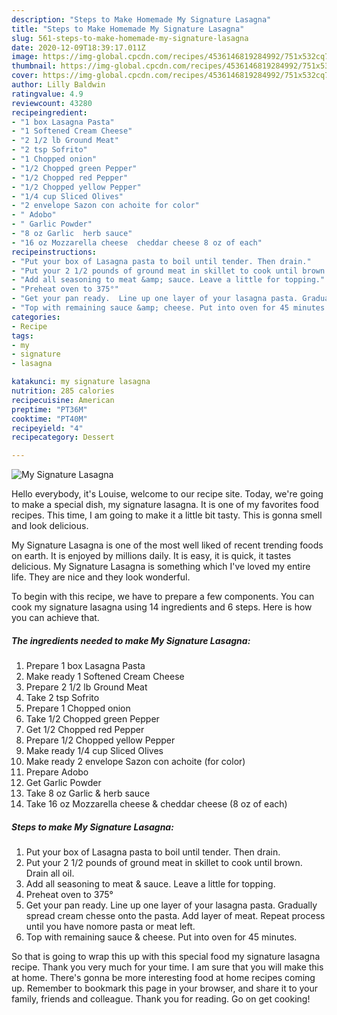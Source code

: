 ```yaml
---
description: "Steps to Make Homemade My Signature Lasagna"
title: "Steps to Make Homemade My Signature Lasagna"
slug: 561-steps-to-make-homemade-my-signature-lasagna
date: 2020-12-09T18:39:17.011Z
image: https://img-global.cpcdn.com/recipes/4536146819284992/751x532cq70/my-signature-lasagna-recipe-main-photo.jpg
thumbnail: https://img-global.cpcdn.com/recipes/4536146819284992/751x532cq70/my-signature-lasagna-recipe-main-photo.jpg
cover: https://img-global.cpcdn.com/recipes/4536146819284992/751x532cq70/my-signature-lasagna-recipe-main-photo.jpg
author: Lilly Baldwin
ratingvalue: 4.9
reviewcount: 43280
recipeingredient:
- "1 box Lasagna Pasta"
- "1 Softened Cream Cheese"
- "2 1/2 lb Ground Meat"
- "2 tsp Sofrito"
- "1 Chopped onion"
- "1/2 Chopped green Pepper"
- "1/2 Chopped red Pepper"
- "1/2 Chopped yellow Pepper"
- "1/4 cup Sliced Olives"
- "2 envelope Sazon con achoite for color"
- " Adobo"
- " Garlic Powder"
- "8 oz Garlic  herb sauce"
- "16 oz Mozzarella cheese  cheddar cheese 8 oz of each"
recipeinstructions:
- "Put your box of Lasagna pasta to boil until tender. Then drain."
- "Put your 2 1/2 pounds of ground meat in skillet to cook until brown. Drain all oil."
- "Add all seasoning to meat &amp; sauce. Leave a little for topping."
- "Preheat oven to 375°"
- "Get your pan ready.  Line up one layer of your lasagna pasta. Gradually spread cream chesse onto the pasta. Add  layer of meat. Repeat process until you have nomore pasta or meat left."
- "Top with remaining sauce &amp; cheese. Put into oven for 45 minutes."
categories:
- Recipe
tags:
- my
- signature
- lasagna

katakunci: my signature lasagna 
nutrition: 285 calories
recipecuisine: American
preptime: "PT36M"
cooktime: "PT40M"
recipeyield: "4"
recipecategory: Dessert

---
```



![My Signature Lasagna](https://img-global.cpcdn.com/recipes/4536146819284992/751x532cq70/my-signature-lasagna-recipe-main-photo.jpg)

Hello everybody, it's Louise, welcome to our recipe site. Today, we're going to make a special dish, my signature lasagna. It is one of my favorites food recipes. This time, I am going to make it a little bit tasty. This is gonna smell and look delicious.



My Signature Lasagna is one of the most well liked of recent trending foods on earth. It is enjoyed by millions daily. It is easy, it is quick, it tastes delicious. My Signature Lasagna is something which I've loved my entire life. They are nice and they look wonderful.


To begin with this recipe, we have to prepare a few components. You can cook my signature lasagna using 14 ingredients and 6 steps. Here is how you can achieve that.

<!--inarticleads1-->

##### The ingredients needed to make My Signature Lasagna:

1. Prepare 1 box Lasagna Pasta
1. Make ready 1 Softened Cream Cheese
1. Prepare 2 1/2 lb Ground Meat
1. Take 2 tsp Sofrito
1. Prepare 1 Chopped onion
1. Take 1/2 Chopped green Pepper
1. Get 1/2 Chopped red Pepper
1. Prepare 1/2 Chopped yellow Pepper
1. Make ready 1/4 cup Sliced Olives
1. Make ready 2 envelope Sazon con achoite (for color)
1. Prepare  Adobo
1. Get  Garlic Powder
1. Take 8 oz Garlic &amp; herb sauce
1. Take 16 oz Mozzarella cheese &amp; cheddar cheese (8 oz of each)




<!--inarticleads2-->

##### Steps to make My Signature Lasagna:

1. Put your box of Lasagna pasta to boil until tender. Then drain.
1. Put your 2 1/2 pounds of ground meat in skillet to cook until brown. Drain all oil.
1. Add all seasoning to meat &amp; sauce. Leave a little for topping.
1. Preheat oven to 375°
1. Get your pan ready.  Line up one layer of your lasagna pasta. Gradually spread cream chesse onto the pasta. Add  layer of meat. Repeat process until you have nomore pasta or meat left.
1. Top with remaining sauce &amp; cheese. Put into oven for 45 minutes.




So that is going to wrap this up with this special food my signature lasagna recipe. Thank you very much for your time. I am sure that you will make this at home. There's gonna be more interesting food at home recipes coming up. Remember to bookmark this page in your browser, and share it to your family, friends and colleague. Thank you for reading. Go on get cooking!
